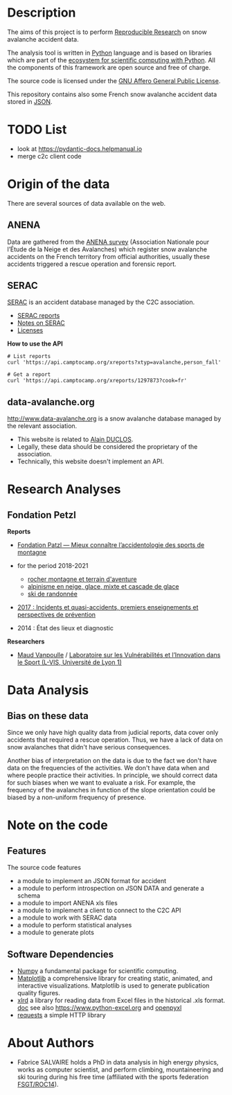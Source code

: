 # Description

The aims of this project is to perform [Reproducible
Research](https://esajournals.onlinelibrary.wiley.com/doi/full/10.1002/bes2.1801) on snow avalanche
accident data.

The analysis tool is written in [Python](https://www.python.org) language and is based on libraries
which are part of the [ecosystem for scientific computing with Python](https://numpy.org).  All the
components of this framework are open source and free of charge.

The source code is licensed under the [GNU Affero General Public
License](https://www.gnu.org/licenses/agpl-3.0.en.html).

This repository contains also some French snow avalanche accident data stored in
[JSON](https://www.json.org/json-en.html).

# TODO List

* look at https://pydantic-docs.helpmanual.io
* merge c2c client code

# Origin of the data

There are several sources of data available on the web.

## ANENA

Data are gathered from the [ANENA survey](https://www.anena.org/5041-bilan-des-accidents.htm)
(Association Nationale pour l’Étude de la Neige et des Avalanches) which register snow avalanche
accidents on the French territory from official authorities, usually these accidents triggered a
rescue operation and forensic report.

## SERAC

[SERAC](https://www.camptocamp.org/serac) is an accident database managed by the C2C association.

* [SERAC reports](https://www.camptocamp.org/xreports)
* [Notes on SERAC](https://www.camptocamp.org/articles/697210/fr/base-serac-de-recits-d-incidents-et-accidents)
* [Licenses](https://www.camptocamp.org/articles/106728/fr/licences-des-contenus)

**How to use the API**
```
# List reports
curl 'https://api.camptocamp.org/xreports?xtyp=avalanche,person_fall'

# Get a report
curl 'https://api.camptocamp.org/xreports/1297873?cook=fr'
```

## data-avalanche.org

http://www.data-avalanche.org is a snow avalanche database managed by the relevant association.

* This website is related to [Alain DUCLOS](http://duclos.transmontagne.pagesperso-orange.fr).
* Legally, these data should be considered the proprietary of the association.
* Technically, this website doesn't implement an API.

# Research Analyses

## Fondation Petzl

**Reports**
* [Fondation Patzl — Mieux connaître l’accidentologie des sports de montagne](https://www.petzl.com/fondation/s/accidentologie-des-sports-de-montagne?language=fr)

* for the period 2018-2021
  * [rocher montagne et terrain d'aventure](https://petzl.my.salesforce.com/sfc/p/20000000HrHq/a/68000000D8tZ/aJtbKCJ1So3iXqhPvOrVJS.yFOvpdAfhdHJKaRnm65k)
  * [alpinisme en neige, glace, mixte et cascade de glace](https://petzl.my.salesforce.com/sfc/p/20000000HrHq/a/68000000DBFh/sZHZ7SHgqcOZS4WVTXk_Q8BwTYEmCzsRrkg.H3hEB0U)
  * [ski de randonnée](https://petzl.my.salesforce.com/sfc/p/20000000HrHq/a/68000000DQgE/sK0fpZujo5SOgvo4JDcjcdoTSLc0SR1jtAgIm6KFmGE)
* [2017 : Incidents et quasi-accidents, premiers enseignements et perspectives de prévention](https://petzl.my.salesforce.com/sfc/p/#20000000HrHq/a/68000000D8tj/.trH2IeeEln95olag7tck66umXZduJRvGysPtUKcbHo)
* 2014 : État des lieux et diagnostic

**Researchers**
* [Maud Vanpoulle](http://l-vis.univ-lyon1.fr/staff/maud-vanpoulle) /
  [Laboratoire sur les Vulnérabilités et l’Innovation dans le Sport (L-VIS, Université de Lyon 1)](http://l-vis.univ-lyon1.fr)

# Data Analysis

## Bias on these data

Since we only have high quality data from judicial reports, data cover only accidents that required
a rescue operation.  Thus, we have a lack of data on snow avalanches that didn't have serious
consequences.

Another bias of interpretation on the data is due to the fact we don't have data on the frequencies
of the activities.  We don't have data when and where people practice their activities.  In
principle, we should correct data for such biases when we want to evaluate a risk.  For example, the
frequency of the avalanches in function of the slope orientation could be biased by a non-uniform
frequency of presence.

# Note on the code

## Features

The source code features

* a module to implement an JSON format for accident
* a module to perform introspection on JSON DATA and generate a schema
* a module to import ANENA xls files
* a module to implement a client to connect to the C2C API
* a module to work with SERAC data
* a module to perform statistical analyses
* a module to generate plots

## Software Dependencies

* [Numpy](https://numpy.org) a fundamental package for scientific computing.
* [Matplotlib](https://matplotlib.org) a comprehensive library for creating static, animated, and interactive visualizations.
  Matplotlib is used to generate publication quality figures.
* [xlrd](https://github.com/python-excel/xlrd) a library for reading data from Excel files in the historical .xls format.
  [doc](https://xlrd.readthedocs.io/en/latest)
  see also https://www.python-excel.org and [openpyxl](https://openpyxl.readthedocs.io/en/stable)
* [requests](https://docs.python-requests.org/en/latest) a simple HTTP library

# About Authors

* Fabrice SALVAIRE holds a PhD in data analysis in high energy physics, works as computer scientist,
  and perform climbing, mountaineering and ski touring during his free time (affiliated with the
  sports federation [FSGT/ROC14](https://www.fsgt.org/activites/escal_mont)).
